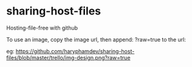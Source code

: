 # sharing-host-files
Hosting-file-free  with github

To use an image, copy the image url, then append: ?raw=true   to the url:

eg: https://github.com/haryphamdev/sharing-host-files/blob/master/trello/img-design.png?raw=true
